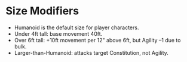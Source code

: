 # Size Modifiers

- Humanoid is the default size for player characters.
- Under 4ft tall: base movement 40ft.
- Over 6ft tall: +10ft movement per 12" above 6ft, but Agility –1 due to bulk.
- Larger-than-Humanoid: attacks target Constitution, not Agility.
